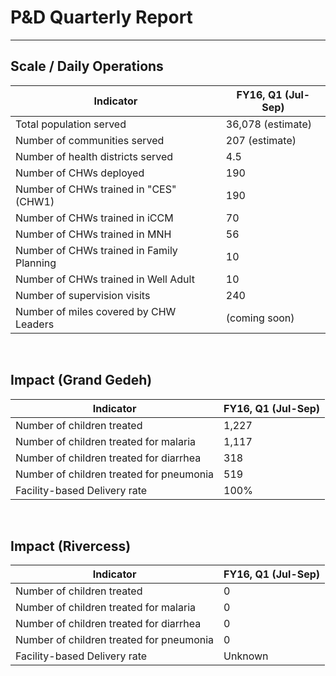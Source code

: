 P&D Quarterly Report
====================
********************

Scale / Daily Operations
------------------------

| Indicator                                 | FY16, Q1 (Jul-Sep)    |
|-------------------------------------------|-----------------------|
| Total population served                   | 36,078 (estimate)     |
| Number of communities served              | 207 (estimate)        |
| Number of health districts served         | 4.5                   |
| Number of CHWs deployed                   | 190                   |
| Number of CHWs trained in "CES" (CHW1)    | 190                   |
| Number of CHWs trained in iCCM            |  70                   |
| Number of CHWs trained in MNH             |  56                   |
| Number of CHWs trained in Family Planning |  10                   |
| Number of CHWs trained in Well Adult      |  10                   |
| Number of supervision visits              | 240                   |
| Number of miles covered by CHW Leaders    | (coming soon)         |

<br>

Impact (Grand Gedeh)
--------------------

| Indicator                                 | FY16, Q1 (Jul-Sep)    |
|-------------------------------------------|-----------------------|
| Number of children treated                | 1,227                 |
| Number of children treated for malaria    | 1,117                 |
| Number of children treated for diarrhea   |  318                  |
| Number of children treated for pneumonia  |  519                  |
| Facility-based Delivery rate              | 100%                  |

<br>

Impact (Rivercess)
------------------

| Indicator                                 | FY16, Q1 (Jul-Sep)    |
|-------------------------------------------|-----------------------|
| Number of children treated                | 0                     |
| Number of children treated for malaria    | 0                     |
| Number of children treated for diarrhea   | 0                     |
| Number of children treated for pneumonia  | 0                     |
| Facility-based Delivery rate              | Unknown               |
